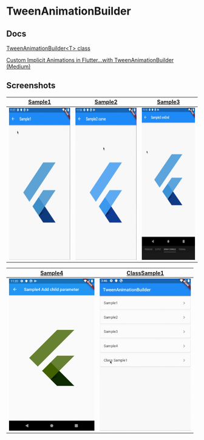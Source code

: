 # TweenAnimationBuilder

## Docs

[TweenAnimationBuilder\<T\> class](https://api.flutter.dev/flutter/widgets/TweenAnimationBuilder-class.html)

[Custom Implicit Animations in Flutter…with TweenAnimationBuilder (Medium)](https://medium.com/flutter/custom-implicit-animations-in-flutter-with-tweenanimationbuilder-c76540b47185)

## Screenshots

|[Sample1](./lib/pages/sample1.dart)|[Sample2](./lib/pages/sample2.dart)|[Sample3](./lib/pages/sample3.dart)|
|:-:|:-:|:-:|
|<img src="./screenshots/gif/Sample1.gif" height="400" alt="Screenshot"/>|<img src="./screenshots/gif/Sample2.gif" height="400" alt="Screenshot"/>|<img src="./screenshots/gif/Sample3.gif" height="400" alt="Screenshot"/>|

|[Sample4](./lib/pages/sample4.dart)|[ClassSample1](./lib/pages/class_sample1.dart)|
|:-:|:-:|
|<img src="./screenshots/Sample4.png" height="400" alt="Screenshot"/>|<img src="./screenshots/gif/ClassSample1.gif" height="400" alt="Screenshot"/>|
